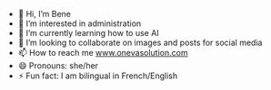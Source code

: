 - 👋 Hi, I’m Bene
- 👀 I’m interested in administration
- 🌱 I’m currently learning how to use AI
- 💞️ I’m looking to collaborate on images and posts for social media
- 📫 How to reach me www.onevasolution.com
- 😄 Pronouns: she/her
- ⚡ Fun fact: I am bilingual in French/English

<!---
OneVA-hub/OneVA-hub is a ✨ special ✨ repository because its `README.md` (this file) appears on your GitHub profile.
You can click the Preview link to take a look at your changes.
--->
